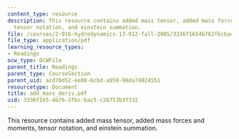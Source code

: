 ```yaml
---
content_type: resource
description: This resource contains added mass tensor, added mass forces and moments,
  tensor notation, and einstein summation.
file: /courses/2-016-hydrodynamics-13-012-fall-2005/3336f1654b762fbcbac5c26757b37332_add_mass_deriv.pdf
file_type: application/pdf
learning_resource_types:
- Readings
ocw_type: OCWFile
parent_title: Readings
parent_type: CourseSection
parent_uid: acd70d52-ee88-6cbd-a959-96da74024551
resourcetype: Document
title: add_mass_deriv.pdf
uid: 3336f165-4b76-2fbc-bac5-c26757b37332
---
```

This resource contains added mass tensor, added mass forces and moments, tensor notation, and einstein summation.

